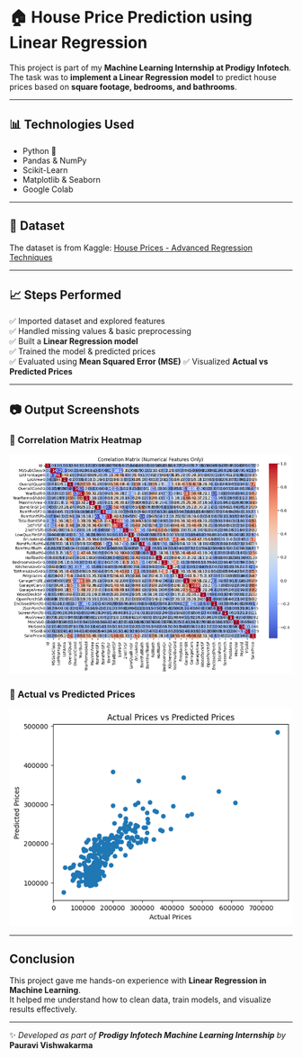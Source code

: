 # 🏠 House Price Prediction using Linear Regression

This project is part of my **Machine Learning Internship at Prodigy Infotech**.  
The task was to **implement a Linear Regression model** to predict house prices based on **square footage, bedrooms, and bathrooms**.

---

## 📊 Technologies Used
- Python 🐍
- Pandas & NumPy
- Scikit-Learn
- Matplotlib & Seaborn
- Google Colab

---

## 📂 Dataset
The dataset is from Kaggle: [House Prices - Advanced Regression Techniques](https://www.kaggle.com/c/house-prices-advanced-regression-techniques/data)

---

## 📈 Steps Performed
✅ Imported dataset and explored features  
✅ Handled missing values & basic preprocessing  
✅ Built a **Linear Regression model**  
✅ Trained the model & predicted prices  
✅ Evaluated using **Mean Squared Error (MSE)**
✅ Visualized **Actual vs Predicted Prices** 

---

## 📷 Output Screenshots

### 📌 Correlation Matrix Heatmap
![Correlation Matrix](Machine%20Learning%2001%20Image/Correlation%20Matrix.png)

### 📌 Actual vs Predicted Prices
![Actual vs Predicted](Machine%20Learning%2001%20Image/Actual%20vs%20Predicted.png)

---

##  Conclusion
This project gave me hands-on experience with **Linear Regression in Machine Learning**.  
It helped me understand how to clean data, train models, and visualize results effectively.

---

✨ _Developed as part of **Prodigy Infotech Machine Learning Internship** by_ **Pauravi Vishwakarma**

